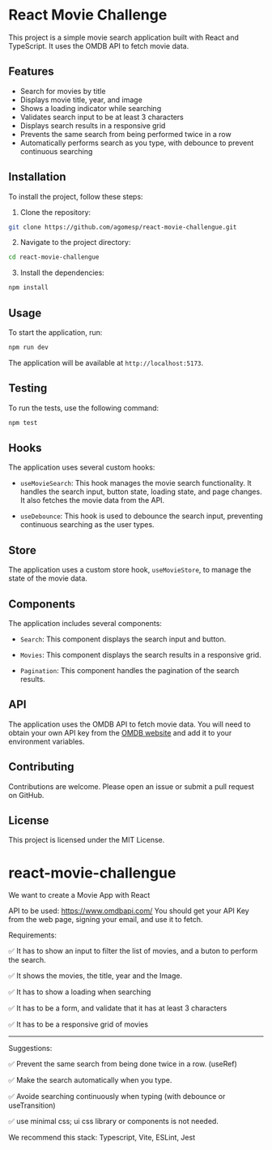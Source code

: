 # React Movie Challenge

This project is a simple movie search application built with React and TypeScript. It uses the OMDB API to fetch movie data.

## Features

- Search for movies by title
- Displays movie title, year, and image
- Shows a loading indicator while searching
- Validates search input to be at least 3 characters
- Displays search results in a responsive grid
- Prevents the same search from being performed twice in a row
- Automatically performs search as you type, with debounce to prevent continuous searching

## Installation

To install the project, follow these steps:

1. Clone the repository:

```bash
git clone https://github.com/agomesp/react-movie-challengue.git
```

2. Navigate to the project directory:

```bash
cd react-movie-challengue
```

3. Install the dependencies:

```bash
npm install
```

## Usage

To start the application, run:

```bash
npm run dev
```

The application will be available at `http://localhost:5173`.

## Testing

To run the tests, use the following command:

```bash
npm test
```

## Hooks

The application uses several custom hooks:

- `useMovieSearch`: This hook manages the movie search functionality. It handles the search input, button state, loading state, and page changes. It also fetches the movie data from the API.

- `useDebounce`: This hook is used to debounce the search input, preventing continuous searching as the user types.

## Store

The application uses a custom store hook, `useMovieStore`, to manage the state of the movie data.

## Components

The application includes several components:

- `Search`: This component displays the search input and button.

- `Movies`: This component displays the search results in a responsive grid.

- `Pagination`: This component handles the pagination of the search results.

## API

The application uses the OMDB API to fetch movie data. You will need to obtain your own API key from the [OMDB website](https://www.omdbapi.com/) and add it to your environment variables.

## Contributing

Contributions are welcome. Please open an issue or submit a pull request on GitHub.

## License

This project is licensed under the MIT License.

# react-movie-challengue
We want to create a Movie App with React

API to be used: https://www.omdbapi.com/ 
You should get your API Key from the web page, signing your email, and use it to fetch.

Requirements:

✅ It has to show an input to filter the list of movies, and a buton to perform the search.

✅ It shows the movies, the title, year and the Image.

✅ It has to show a loading when searching

✅ It has to be a form, and validate that it has at least 3 characters

✅ It has to be a responsive grid of movies

-----------------------------------------

Suggestions:

✅ Prevent the same search from being done twice in a row. (useRef)

✅ Make the search automatically when you type.

✅ Avoide searching continuously when typing (with debounce or useTransition)

✅ use minimal css; ui css library or components is not needed.

We recommend this stack:
 Typescript, Vite, ESLint, Jest


